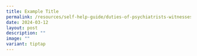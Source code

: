 ```yaml
---
title: Example Title
permalink: /resources/self-help-guide/duties-of-psychiatrists-witnesses/
date: 2024-03-12
layout: post
description: ""
image: ""
variant: tiptap
---
```

